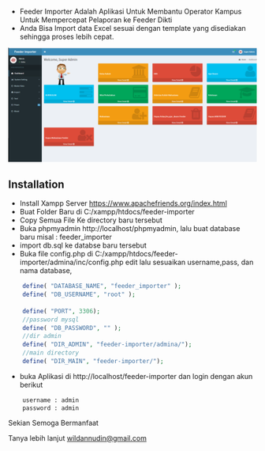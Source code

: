 * Feeder Importer Adalah Aplikasi Untuk Membantu Operator Kampus Untuk Mempercepat Pelaporan ke Feeder Dikti
* Anda Bisa Import data Excel sesuai dengan template yang disediakan sehingga proses lebih cepat. 

![alt text](img/feeder_importer.png)

## Installation
* Install Xampp Server https://www.apachefriends.org/index.html
* Buat Folder Baru di C:/xampp/htdocs/feeder-importer
* Copy Semua File Ke directory baru tersebut
* Buka phpmyadmin http://localhost/phpmyadmin, lalu buat database baru misal : feeder_importer
* import db.sql ke databse baru tersebut
* Buka file config.php di C:/xampp/htdocs/feeder-importer/admina/inc/config.php
edit lalu sesuaikan username,pass, dan nama database,
```php
	define( "DATABASE_NAME", "feeder_importer" );
	define( "DB_USERNAME", "root" );

	define( "PORT", 3306);
	//password mysql
	define( "DB_PASSWORD", "" );
	//dir admin
	define( "DIR_ADMIN", "feeder-importer/admina/");
	//main directory
	define( "DIR_MAIN", "feeder-importer/");
```
* buka Aplikasi di http://localhost/feeder-importer dan login dengan akun berikut
```
	username : admin
	password : admin
```
Sekian Semoga Bermanfaat

Tanya lebih lanjut wildannudin@gmail.com